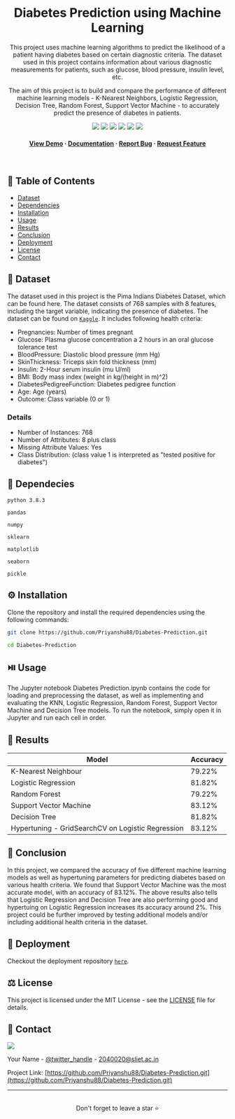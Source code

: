 <div align='center'>
  

  <h1>Diabetes Prediction using Machine Learning</h1>

  <p>
This project uses machine learning algorithms to predict the likelihood of a patient having diabetes based on certain diagnostic criteria. The dataset used in this project contains information about various diagnostic measurements for patients, such as glucose, blood pressure, insulin level, etc.

The aim of this project is to build and compare the performance of different machine learning models - K-Nearest Neighbors, Logistic Regression, Decision Tree, Random Forest, Support Vector Machine - to accurately predict the presence of diabetes in patients.
  </p>
  

<!-- Badges -->

<a href="https://priyanshu88-diabestes-prediction-streamlit-app-main-5komds.streamlit.app/" target="_blank">![](https://img.shields.io/website-up-down-green-red/http/monip.org.svg)</a>
![](https://img.shields.io/badge/Maintained-Yes-indigo)
![](https://img.shields.io/github/forks/Priyanshu88/Diabetes-Prediction.svg)
![](https://img.shields.io/github/stars/Priyanshu88/Diabetes-Prediction.svg)
![](https://img.shields.io/github/issues/Priyanshu88/Diabetes-Prediction)
![](https://img.shields.io/github/last-commit/Priyanshu88/Diabetes-Prediction)
  
 
 <h4>
    <a href="https://priyanshu88-diabestes-prediction-streamlit-app-main-5komds.streamlit.app/">View Demo</a>
  <span> · </span>
    <a href="https://github.com/Priyanshu88/Diabetes-Prediction/blob/master/README.md">Documentation</a>
  <span> · </span>
    <a href="https://github.com/Priyanshu88/Diabetes-Prediction/issues">Report Bug</a>
  <span> · </span>
    <a href="https://github.com/Priyanshu88/Diabetes-Prediction/issues">Request Feature</a>
  </h4>
</div>

<br />


<!-- Table of Contents -->

## :notebook_with_decorative_cover: Table of Contents

- [Dataset](#signal_strength-dataset)
- [Dependencies](#toolbox-dependecies)
- [Installation](#gear-installation)
- [Usage](#play_or_pause_button-usage)
- [Results](#rocket-results)
- [Conclusion](#construction-conclusion)
- [Deployment](#triangular_flag_on_post-deployment)
- [License](#balance_scale-license)
- [Contact](#handshake-contact)



## :signal_strength: Dataset

The dataset used in this project is the Pima Indians Diabetes Dataset, which can be found here. The dataset consists of 768 samples with 8 features, including the target variable, indicating the presence of diabetes. The dataset can be found on [`Kaggle`](https://www.kaggle.com/datasets/mathchi/diabetes-data-set). It includes following health criteria:

- Pregnancies: Number of times pregnant
- Glucose: Plasma glucose concentration a 2 hours in an oral glucose tolerance test
- BloodPressure: Diastolic blood pressure (mm Hg)
- SkinThickness: Triceps skin fold thickness (mm)
- Insulin: 2-Hour serum insulin (mu U/ml)
- BMI: Body mass index (weight in kg/(height in m)^2)
- DiabetesPedigreeFunction: Diabetes pedigree function
- Age: Age (years)
- Outcome: Class variable (0 or 1)

### Details
- Number of Instances: 768
- Number of Attributes: 8 plus class
- Missing Attribute Values: Yes
- Class Distribution: (class value 1 is interpreted as "tested positive for diabetes")



## :toolbox: Dependecies

`python 3.8.3`

`pandas`

`numpy`

`sklearn`

`matplotlib`

`seaborn`

`pickle`



## :gear: Installation

Clone the repository and install the required dependencies using the following commands:

```bash
git clone https://github.com/Priyanshu88/Diabetes-Prediction.git
```

```bash
cd Diabetes-Prediction
```



## :play_or_pause_button: Usage

The Jupyter notebook Diabetes Prediction.ipynb contains the code for loading and preprocessing the dataset, as well as implementing and evaluating the KNN, Logistic Regression, Random Forest, Support Vector Machine and Decision Tree models. To run the notebook, simply open it in Jupyter and run each cell in order.
<br/>
## :rocket: Results

<div align='center'>

| Model                                             | Accuracy |
|---------------------------------------------------|----------|
| K-Nearest Neighbour                               | 79.22%    |
| Logistic Regression                               | 81.82%    |
| Random Forest                                     | 79.22%    |
| Support Vector Machine                            | 83.12%    |
| Decision Tree                                     | 81.82%    |
| Hypertuning - GridSearchCV on Logistic Regression | 83.12%    |

</div>



## :construction: Conclusion

In this project, we compared the accuracy of five different machine learning models as well as hypertuning parameters for predicting diabetes based on various health criteria. We found that Support Vector Machine was the most accurate model, with an accuracy of 83.12%. The above results also tells that Logistic Regression and Decision Tree are also performing good and hypertuing on Logistic Regression increases its accuracy around 2%. This project could be further improved by testing additional models and/or including additional health criteria in the dataset.



## :triangular_flag_on_post: Deployment

Checkout the deployment repository [`here`](https://github.com/Priyanshu88/Diabestes-Prediction-Streamlit-App).



## :balance_scale: License

This project is licensed under the MIT License - see the [LICENSE](https://github.com/Priyanshu88/Diabetes-Prediction/blob/main/LICENSE) file for details.



## :handshake: Contact

![](https://img.shields.io/badge/Gmail-D14836?style=for-the-badge&logo=gmail&logoColor=white)

Your Name - [@twitter_handle](https://twitter.com/Priyans75729802?s=09) - 2040020@sliet.ac.in

Project Link: [https://github.com/Priyanshu88/Diabetes-Prediction.git](https://github.com/Priyanshu88/Diabetes-Prediction.git)
<hr />
<br />
<div align="center">Don't forget to leave a star ⭐️</div>
